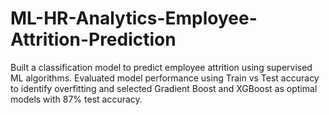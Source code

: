 # ML-HR-Analytics-Employee-Attrition-Prediction
Built a classification model to predict employee attrition using supervised ML algorithms. Evaluated model performance using Train vs Test accuracy to identify overfitting and selected Gradient Boost and XGBoost as optimal models with 87% test accuracy.
